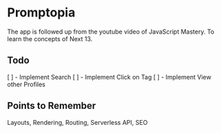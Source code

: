 # Promptopia

The app is followed up from the youtube video of JavaScript Mastery. To learn the concepts of Next 13.

## Todo
[ ] - Implement Search
[ ] - Implement Click on Tag
[ ] - Implement View other Profiles

## Points to Remember
Layouts, Rendering, Routing, Serverless API, SEO